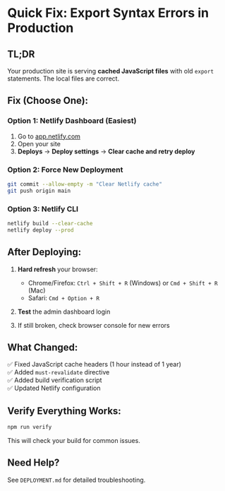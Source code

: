 # Quick Fix: Export Syntax Errors in Production

## TL;DR

Your production site is serving **cached JavaScript files** with old `export` statements. The local files are correct.

## Fix (Choose One):

### Option 1: Netlify Dashboard (Easiest)

1. Go to [app.netlify.com](https://app.netlify.com)
2. Open your site
3. **Deploys** → **Deploy settings** → **Clear cache and retry deploy**

### Option 2: Force New Deployment

```bash
git commit --allow-empty -m "Clear Netlify cache"
git push origin main
```

### Option 3: Netlify CLI

```bash
netlify build --clear-cache
netlify deploy --prod
```

## After Deploying:

1. **Hard refresh** your browser:
   - Chrome/Firefox: `Ctrl + Shift + R` (Windows) or `Cmd + Shift + R` (Mac)
   - Safari: `Cmd + Option + R`

2. **Test** the admin dashboard login

3. If still broken, check browser console for new errors

## What Changed:

✅ Fixed JavaScript cache headers (1 hour instead of 1 year)  
✅ Added `must-revalidate` directive  
✅ Added build verification script  
✅ Updated Netlify configuration  

## Verify Everything Works:

```bash
npm run verify
```

This will check your build for common issues.

## Need Help?

See `DEPLOYMENT.md` for detailed troubleshooting.
